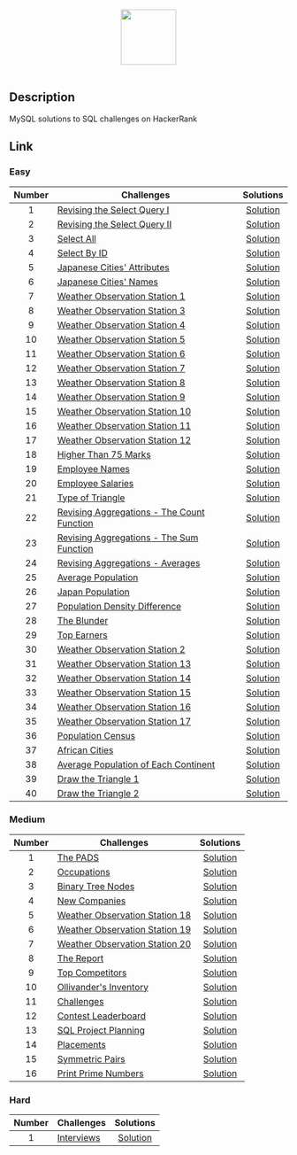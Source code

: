 <p align="center">  
	<br>
	<a href="https://www.hackerrank.com/domains/sql">
        <img height=100 src="https://hrcdn.net/community-frontend/assets/brand/logo-new-white-green-a5cb16e0ae.svg"> 
    </a>
    <br>
    <br>
</p>

## Description
MySQL solutions to SQL challenges on HackerRank

## Link

### Easy

| Number | Challenges | Solutions |
|:------:|------------|:---------:|
| 1 |  [Revising the Select Query I](https://www.hackerrank.com/challenges/revising-the-select-query/problem) | [Solution](1_Easy/Revising%20the%20Select%20Query%20I.sql)
| 2 |  [Revising the Select Query II](https://www.hackerrank.com/challenges/revising-the-select-query-2/problem) | [Solution](1_Easy/Revising%20the%20Select%20Query%20II.sql)
| 3 |  [Select All](https://www.hackerrank.com/challenges/select-all-sql/problem) | [Solution](1_Easy/Select%20All.sql)
| 4 |  [Select By ID](https://www.hackerrank.com/challenges/select-by-id/problem) | [Solution](1_Easy/Select%20By%20ID.sql)
| 5 |  [Japanese Cities' Attributes](https://www.hackerrank.com/challenges/japanese-cities-attributes/problem) | [Solution](1_Easy/Japanese%20Cities'%20Attributes.sql)
| 6 |  [Japanese Cities' Names](https://www.hackerrank.com/challenges/japanese-cities-name/problem) | [Solution](1_Easy/Japanese%20Cities'%20Names.sql)
| 7 |  [Weather Observation Station 1](https://www.hackerrank.com/challenges/weather-observation-station-1/problem) | [Solution](1_Easy/Weather%20Observation%20Station%201.sql)
| 8 |  [Weather Observation Station 3](https://www.hackerrank.com/challenges/weather-observation-station-3/problem) | [Solution](1_Easy/Weather%20Observation%20Station%203.sql)
| 9 |  [Weather Observation Station 4](https://www.hackerrank.com/challenges/weather-observation-station-4/problem) | [Solution](1_Easy/Weather%20Observation%20Station%204.sql)
| 10 | [Weather Observation Station 5](https://www.hackerrank.com/challenges/weather-observation-station-5/problem) | [Solution](1_Easy/Weather%20Observation%20Station%205.sql)
| 11 | [Weather Observation Station 6](https://www.hackerrank.com/challenges/weather-observation-station-6/problem) | [Solution](1_Easy/Weather%20Observation%20Station%206.sql)
| 12 | [Weather Observation Station 7](https://www.hackerrank.com/challenges/weather-observation-station-7/problem) | [Solution](1_Easy/Weather%20Observation%20Station%207.sql)
| 13 | [Weather Observation Station 8](https://www.hackerrank.com/challenges/weather-observation-station-8/problem) | [Solution](1_Easy/Weather%20Observation%20Station%208.sql)
| 14 | [Weather Observation Station 9](https://www.hackerrank.com/challenges/weather-observation-station-9/problem) | [Solution](1_Easy/Weather%20Observation%20Station%209.sql)
| 15 | [Weather Observation Station 10](https://www.hackerrank.com/challenges/weather-observation-station-10/problem) | [Solution](1_Easy/Weather%20Observation%20Station%2010.sql)
| 16 | [Weather Observation Station 11](https://www.hackerrank.com/challenges/weather-observation-station-11/problem) | [Solution](1_Easy/Weather%20Observation%20Station%2011.sql)
| 17 | [Weather Observation Station 12](https://www.hackerrank.com/challenges/weather-observation-station-12/problem) | [Solution](1_Easy/Weather%20Observation%20Station%2012.sql)
| 18 | [Higher Than 75 Marks](https://www.hackerrank.com/challenges/more-than-75-marks/problem) | [Solution](1_Easy/Higher%20Than%2075%20Marks.sql)
| 19 | [Employee Names](https://www.hackerrank.com/challenges/name-of-employees/problem) | [Solution](1_Easy/Employee%20Names.sql)
| 20 | [Employee Salaries](https://www.hackerrank.com/challenges/salary-of-employees/problem) | [Solution](1_Easy/Employee%20Salaries.sql)
| 21 | [Type of Triangle](https://www.hackerrank.com/challenges/what-type-of-triangle/problem) | [Solution](1_Easy/Type%20of%20Triangle.sql) |
| 22 | [Revising Aggregations - The Count Function](https://www.hackerrank.com/challenges/revising-aggregations-the-count-function/problem) | [Solution](1_Easy/Revising%20Aggregations%20-%20The%20Count%20Function.sql) | 
| 23 | [Revising Aggregations - The Sum Function](https://www.hackerrank.com/challenges/revising-aggregations-sum/problem) | [Solution](1_Easy/Revising/Revising%20Aggregations%20-%20The%20Sum%20Function.sql)                    |
| 24 | [Revising Aggregations - Averages](https://www.hackerrank.com/challenges/revising-aggregations-the-average-function/problem) | [Solution](1_Easy/Revising%20Aggregations%20-%20Averages.sql)      
| 25 | [Average Population](https://www.hackerrank.com/challenges/average-population/problem) | [Solution](1_Easy/Average%20Population.sql)                                                                               |
| 26 | [Japan Population](https://www.hackerrank.com/challenges/japan-population/problem) | [Solution](1_Easy/Japan%20Population.sql)                                                                                     |
| 27 | [Population Density Difference](https://www.hackerrank.com/challenges/population-density-difference/problem) | [Solution](1_Easy/Population%20Density%20Difference.sql)                                            |
| 28 | [The Blunder](https://www.hackerrank.com/challenges/the-blunder/problem) | [Solution](1_Easy/The%20Blunder.sql)  
| 29 | [Top Earners](https://www.hackerrank.com/challenges/earnings-of-employees/problem) | [Solution](1_Easy/Top%20Earners.sql) |         
| 30 | [Weather Observation Station 2](https://www.hackerrank.com/challenges/weather-observation-station-2/problem) | [Solution](1_Easy/Weather%20Observation%20Station%202.sql) |
| 31 | [Weather Observation Station 13](https://www.hackerrank.com/challenges/weather-observation-station-13/problem) | [Solution](1_Easy/Weather%20Observation%20Station%2013.sql) |
| 32 | [Weather Observation Station 14](https://www.hackerrank.com/challenges/weather-observation-station-14/problem) | [Solution](1_Easy/Weather%20Observation%20Station%2014.sql) |
| 33 | [Weather Observation Station 15](https://www.hackerrank.com/challenges/weather-observation-station-15/problem) | [Solution](1_Easy/Weather%20Observation%20Station%2015.sql) |
| 34 | [Weather Observation Station 16](https://www.hackerrank.com/challenges/weather-observation-station-16/problem) | [Solution](1_Easy/Weather%20Observation%20Station%2016.sql) |
| 35 | [Weather Observation Station 17](https://www.hackerrank.com/challenges/weather-observation-station-17/problem) | [Solution](1_Easy/Weather%20Observation%20Station%2017.sql) |
| 36 | [Population Census](https://www.hackerrank.com/challenges/asian-population/problem) | [Solution](1_Easy/Population%20Census.sql) |
| 37 | [African Cities](https://www.hackerrank.com/challenges/african-cities/problem) | [Solution](1_Easy/African%20Cities.sql) |
| 38 | [Average Population of Each Continent](https://www.hackerrank.com/challenges/average-population-of-each-continent/problem) | [Solution](1_Easy/Average%20Population%20of%20Each%20Continent.sql) |
| 39 | [Draw the Triangle 1](https://www.hackerrank.com/challenges/draw-the-triangle-1/problem) | [Solution](1_Easy/African%20Cities.sql) |
| 40 | [Draw the Triangle 2](https://www.hackerrank.com/challenges/draw-the-triangle-2/problem) | [Solution](1_EasyAverage%20Population%20of%20Each%20Continent.sql) |


### Medium

| Number | Challenges | Solutions |
|:------:|------------|:---------:|
| 1 |[The PADS](https://www.hackerrank.com/challenges/the-pads/problem) | [Solution](2_Medium/The%20PADS.sql) |
| 2 |[Occupations](https://www.hackerrank.com/challenges/occupations/problem) | [Solution](2_Medium/Occupations.sql) |
| 3 |[Binary Tree Nodes](https://www.hackerrank.com/challenges/binary-search-tree-1/problem) | [Solution](2_Medium/Binary%20Tree%20Nodes.sql)|
| 4 |[New Companies](https://www.hackerrank.com/challenges/the-company/problem) | [Solution](2_Medium/New%20Companies.sql) |
| 5| [Weather Observation Station 18](https://www.hackerrank.com/challenges/weather-observation-station-18/problem) | [Solution](2_Medium/Weather%20Observation%20Station%2018.sql) |
| 6| [Weather Observation Station 19](https://www.hackerrank.com/challenges/weather-observation-station-19/problem) | [Solution](2_Medium/Weather%20Observation%20Station%2019.sql) |
| 7| [Weather Observation Station 20](https://www.hackerrank.com/challenges/weather-observation-station-20/problem) | [Solution](2_Medium/Weather%20Observation%20Station%2020.sql) |
| 8 | [The Report](https://www.hackerrank.com/challenges/the-report/submissions/code/94188063) | [Solution](2_Medium/The%20Report.sql) |
| 9 | [Top Competitors](https://www.hackerrank.com/challenges/full-score/problem) | [Solution](2_Medium/Top%20Competitors.sql) |
| 10 | [Ollivander's Inventory](https://www.hackerrank.com/challenges/harry-potter-and-wands/problem) | [Solution](2_Medium/Ollivander's%20Inventory.sql) |
| 11 | [Challenges](https://www.hackerrank.com/challenges/challenges/problem) | [Solution](2_Medium/Challenges.sql) |
| 12 | [Contest Leaderboard](https://www.hackerrank.com/challenges/contest-leaderboard/problem) | [Solution](2_Medium/Contest%20Leaderboard.sql) |
| 13 | [SQL Project Planning](https://www.hackerrank.com/challenges/sql-projects/problem) | [Solution](2_Medium/SQL%20PROJECT%20PLANNING.sql) |
| 14 | [Placements](https://www.hackerrank.com/challenges/placements/problem) | [Solution](2_Medium/Placements.sql)       
| 15 | [Symmetric Pairs](https://www.hackerrank.com/challenges/placements/problem) | [Solution](2_Medium/Placements.sql)      
| 16 | [Print Prime Numbers](https://www.hackerrank.com/challenges/placements/problem) | [Solution](2_Medium/Print%20Prime%20Numbers.sql)      


### Hard

| Number | Challenges | Solutions |
|:------:|------------|:---------:|
| 1 | [Interviews](https://www.hackerrank.com/challenges/interviews/problem)             | [Solution](3_Hard/Interviews.sql)      


